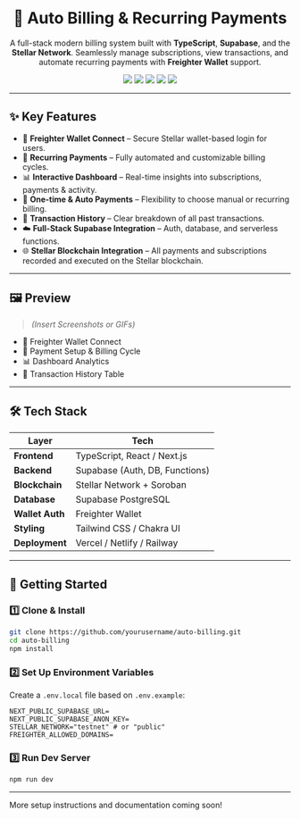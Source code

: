 <h1 align="center">
  🔁 Auto Billing & Recurring Payments
</h1>

<p align="center">
  A full-stack modern billing system built with <b>TypeScript</b>, <b>Supabase</b>, and the <b>Stellar Network</b>. 
  Seamlessly manage subscriptions, view transactions, and automate recurring payments with <b>Freighter Wallet</b> support.
</p>

<div align="center">
  <img src="https://img.shields.io/badge/TypeScript-blue?logo=typescript" />
  <img src="https://img.shields.io/badge/Supabase-3FCF8E?logo=supabase&logoColor=white" />
  <img src="https://img.shields.io/badge/Stellar%20Network-7D00FF?logo=stellar&logoColor=white" />
  <img src="https://img.shields.io/badge/Freighter%20Wallet-Supported-orange" />
  <img src="https://img.shields.io/badge/Full--Stack-Project-brightgreen" />
</div>

---

## ✨ Key Features

- 🔐 **Freighter Wallet Connect** – Secure Stellar wallet-based login for users.
- 📅 **Recurring Payments** – Fully automated and customizable billing cycles.
- 📊 **Interactive Dashboard** – Real-time insights into subscriptions, payments & activity.
- 💸 **One-time & Auto Payments** – Flexibility to choose manual or recurring billing.
- 📜 **Transaction History** – Clear breakdown of all past transactions.
- ☁️ **Full-Stack Supabase Integration** – Auth, database, and serverless functions.
- 🌐 **Stellar Blockchain Integration** – All payments and subscriptions recorded and executed on the Stellar blockchain.

---

## 🖼️ Preview

> _(Insert Screenshots or GIFs)_

- 🔌 Freighter Wallet Connect  
- 🧾 Payment Setup & Billing Cycle  
- 📊 Dashboard Analytics  
- 📜 Transaction History Table  

---

## 🛠 Tech Stack

| Layer          | Tech                          |
|----------------|-------------------------------|
| **Frontend**   | TypeScript, React / Next.js    |
| **Backend**    | Supabase (Auth, DB, Functions) |
| **Blockchain** | Stellar Network + Soroban     |
| **Database**   | Supabase PostgreSQL            |
| **Wallet Auth**| Freighter Wallet               |
| **Styling**    | Tailwind CSS / Chakra UI       |
| **Deployment** | Vercel / Netlify / Railway     |

---

## 🚀 Getting Started

### 1️⃣ Clone & Install

```bash
git clone https://github.com/yourusername/auto-billing.git
cd auto-billing
npm install
```

### 2️⃣ Set Up Environment Variables

Create a `.env.local` file based on `.env.example`:

```env
NEXT_PUBLIC_SUPABASE_URL=
NEXT_PUBLIC_SUPABASE_ANON_KEY=
STELLAR_NETWORK="testnet" # or "public"
FREIGHTER_ALLOWED_DOMAINS=
```

### 3️⃣ Run Dev Server

```bash
npm run dev
```

---

More setup instructions and documentation coming soon!

